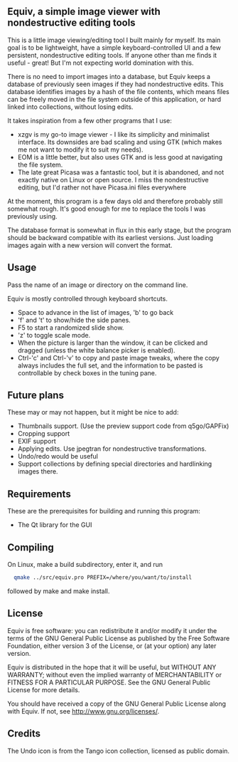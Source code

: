 ## Equiv, a simple image viewer with nondestructive editing tools

This is a little image viewing/editing tool I built mainly for myself.
Its main goal is to be lightweight, have a simple keyboard-controlled UI
and a few persistent, nondestructive editing tools. If anyone other than
me finds it useful - great! But I'm not expecting world domination with
this.

There is no need to import images into a database, but Equiv keeps a
database of previously seen images if they had nondestructive edits.
This database identifies images by a hash of the file contents, which
means files can be freely moved in the file system outside of this
application, or hard linked into collections, without losing edits.

It takes inspiration from a few other programs that I use:
- xzgv is my go-to image viewer - I like its simplicity and minimalist
  interface. Its downsides are bad scaling and using GTK (which makes me
  not want to modify it to suit my needs).
- EOM is a little better, but also uses GTK and is less good at
  navigating the file system.
- The late great Picasa was a fantastic tool, but it is abandoned, and not
  exactly native on Linux or open source. I miss the nondestructive
  editing, but I'd rather not have Picasa.ini files everywhere

At the moment, this program is a few days old and therefore probably still
somewhat rough. It's good enough for me to replace the tools I was
previously using.

The database format is somewhat in flux in this early stage, but the
program should be backward compatible with its earliest versions.  Just
loading images again with a new version will convert the format.

## Usage

Pass the name of an image or directory on the command line.

Equiv is mostly controlled through keyboard shortcuts.
- Space to advance in the list of images, 'b' to go back
- 'f' and 't' to show/hide the side panes.
- F5 to start a randomized slide show.
- 'z' to toggle scale mode.
- When the picture is larger than the window, it can be clicked and
  dragged (unless the white balance picker is enabled).
- Ctrl-'c' and Ctrl-'v' to copy and paste image tweaks, where the copy
  always includes the full set, and the information to be pasted is
  controllable by check boxes in the tuning pane.

## Future plans

These may or may not happen, but it might be nice to add:
- Thumbnails support. (Use the preview support code from q5go/GAPFix)
- Cropping support
- EXIF support
- Applying edits. Use jpegtran for nondestructive transformations.
- Undo/redo would be useful
- Support collections by defining special directories and hardlinking
  images there.

## Requirements

These are the prerequisites for building and running this program:
- The Qt library for the GUI

## Compiling

On Linux, make a build subdirectory, enter it, and run
```sh
  qmake ../src/equiv.pro PREFIX=/where/you/want/to/install
```
followed by make and make install.

## License

Equiv is free software: you can redistribute it and/or modify
it under the terms of the GNU General Public License as published by
the Free Software Foundation, either version 3 of the License, or
(at your option) any later version.

Equiv is distributed in the hope that it will be useful,
but WITHOUT ANY WARRANTY; without even the implied warranty of
MERCHANTABILITY or FITNESS FOR A PARTICULAR PURPOSE.  See the
GNU General Public License for more details.

You should have received a copy of the GNU General Public License
along with Equiv.  If not, see <http://www.gnu.org/licenses/>.

## Credits

The Undo icon is from the Tango icon collection, licensed as public
domain.
